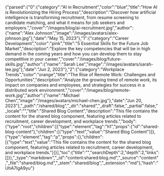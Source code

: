 {"parsed":{"0":{"category":"AI in Recruitment","color":"blue","title":"How AI is Revolutionizing the Hiring Process","description":"Discover how artificial intelligence is transforming recruitment, from resume screening to candidate matching, and what it means for job seekers and employers.","cover":"/images/blog/ai-recruitment.jpg","author":{"name":"Alex Johnson","image":"/images/avatars/alex-johnson.jpg"},"date":"May 15, 2023"},"1":{"category":"Career Development","color":"pink","title":"5 Essential Skills for the Future Job Market","description":"Explore the key competencies that will be in high demand in the coming years and how you can develop them to stay competitive in your career.","cover":"/images/blog/future-skills.jpg","author":{"name":"Sarah Lee","image":"/images/avatars/sarah-lee.jpg"},"date":"Jun 2, 2023"},"2":{"category":"Workplace Trends","color":"orange","title":"The Rise of Remote Work: Challenges and Opportunities","description":"Analyze the growing trend of remote work, its impact on companies and employees, and strategies for success in a distributed work environment.","cover":"/images/blog/remote-work.jpg","author":{"name":"Michael Chen","image":"/images/avatars/michael-chen.jpg"},"date":"Jun 20, 2023"},"_path":"/shared/blog","_dir":"shared","_draft":false,"_partial":false,"_locale":"","title":"Shared Blog Content","description":"This file contains the content for the shared blog component, featuring articles related to recruitment, career development, and workplace trends.","body":{"type":"root","children":[{"type":"element","tag":"h1","props":{"id":"shared-blog-content"},"children":[{"type":"text","value":"Shared Blog Content"}]},{"type":"element","tag":"p","props":{},"children":[{"type":"text","value":"This file contains the content for the shared blog component, featuring articles related to recruitment, career development, and workplace trends."}]}],"toc":{"title":"","searchDepth":2,"depth":2,"links":[]}},"_type":"markdown","_id":"content:shared:blog.md","_source":"content","_file":"shared/blog.md","_stem":"shared/blog","_extension":"md"},"hash":"UhA7IgA9yu"}